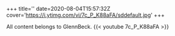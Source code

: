 +++
title=''
date=2020-08-04T15:57:32Z
cover='https://i.ytimg.com/vi/7c_P_K88aFA/sddefault.jpg'
+++

All content belongs to GlennBeck.
{{< youtube 7c_P_K88aFA >}}
